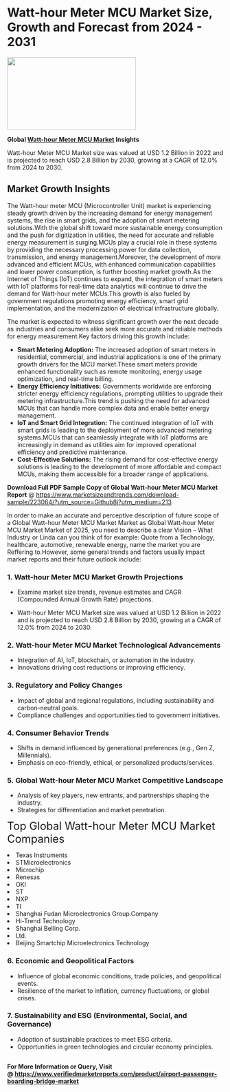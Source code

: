 <H1>Watt-hour Meter MCU Market Size, Growth and Forecast from 2024 - 2031</H1><img class="aligncenter size-medium wp-image-584254" src="https://thirdeyenews.in/wp-content/uploads/2024/09/Global-Market-Research-300x168.jpeg" alt="" width="300" height="168" /><p><strong>Global&nbsp;<a href="https://www.marketsizeandtrends.com/download-sample/223064/?utm_source=Github8j?utm_medium=213">Watt-hour Meter MCU Market</a> Insights</strong></p><p>Watt-hour Meter MCU Market size was valued at USD 1.2 Billion in 2022 and is projected to reach USD 2.8 Billion by 2030, growing at a CAGR of 12.0% from 2024 to 2030.</p><p><h2>Market Growth Insights</h2> <p>The Watt-hour meter MCU (Microcontroller Unit) market is experiencing steady growth driven by the increasing demand for energy management systems, the rise in smart grids, and the adoption of smart metering solutions.With the global shift toward more sustainable energy consumption and the push for digitization in utilities, the need for accurate and reliable energy measurement is surging.MCUs play a crucial role in these systems by providing the necessary processing power for data collection, transmission, and energy management.Moreover, the development of more advanced and efficient MCUs, with enhanced communication capabilities and lower power consumption, is further boosting market growth.As the Internet of Things (IoT) continues to expand, the integration of smart meters with IoT platforms for real-time data analytics will continue to drive the demand for Watt-hour meter MCUs.This growth is also fueled by government regulations promoting energy efficiency, smart grid implementation, and the modernization of electrical infrastructure globally.</p> <p>The market is expected to witness significant growth over the next decade as industries and consumers alike seek more accurate and reliable methods for energy measurement.Key factors driving this growth include: <ul> <li><strong>Smart Metering Adoption:</strong> The increased adoption of smart meters in residential, commercial, and industrial applications is one of the primary growth drivers for the MCU market.These smart meters provide enhanced functionality such as remote monitoring, energy usage optimization, and real-time billing.</li> <li><strong>Energy Efficiency Initiatives:</strong> Governments worldwide are enforcing stricter energy efficiency regulations, prompting utilities to upgrade their metering infrastructure.This trend is pushing the need for advanced MCUs that can handle more complex data and enable better energy management.</li> <li><strong>IoT and Smart Grid Integration:</strong> The continued integration of IoT with smart grids is leading to the deployment of more advanced metering systems.MCUs that can seamlessly integrate with IoT platforms are increasingly in demand as utilities aim for improved operational efficiency and predictive maintenance.</li> <li><strong>Cost-Effective Solutions:</strong> The rising demand for cost-effective energy solutions is leading to the development of more affordable and compact MCUs, making them accessible for a broader range of applications.</li> </ul> </p> <p><span class=""><strong>Download Full PDF Sample Copy of Global Watt-hour Meter MCU Market Report</strong> @ <a href="https://www.marketsizeandtrends.com/download-sample/223064/?utm_source=Github8j?utm_medium=213" target="_blank">https://www.marketsizeandtrends.com/download-sample/223064/?utm_source=Github8j?utm_medium=213</a></span></p><p>In order to make an accurate and perceptive description of future scope of a Global&nbsp;Watt-hour Meter MCU Market Market as Global&nbsp;Watt-hour Meter MCU Market Market of 2025, you need to describe a clear Vision &ndash; What Industry or Linda can you think of for example: Quote from a Technology, healthcare, automotive, renewable energy, name the market you are Reffering to.However, some general trends and factors usually impact market reports and their future outlook include:</p><h3>1.&nbsp;<strong>Watt-hour Meter MCU Market Growth Projections</strong></h3><ul><li>Examine market size trends, revenue estimates and CAGR (Compounded Annual Growth Rate) projections.</li><li><p>Watt-hour Meter MCU Market size was valued at USD 1.2 Billion in 2022 and is projected to reach USD 2.8 Billion by 2030, growing at a CAGR of 12.0% from 2024 to 2030.</p></li></ul><h3>2.&nbsp;<strong>Watt-hour Meter MCU Market Technological Advancements</strong></h3><ul><li>Integration of AI, IoT, blockchain, or automation in the industry.</li><li>Innovations driving cost reductions or improving efficiency.</li></ul><h3>3.&nbsp;<strong>Regulatory and Policy Changes</strong></h3><ul><li>Impact of global and regional regulations, including sustainability and carbon-neutral goals.</li><li>Compliance challenges and opportunities tied to government initiatives.</li></ul><h3>4.&nbsp;<strong>Consumer Behavior Trends</strong></h3><ul><li>Shifts in demand influenced by generational preferences (e.g., Gen Z, Millennials).</li><li>Emphasis on eco-friendly, ethical, or personalized products/services.</li></ul><h3>5.&nbsp;<strong>Global Watt-hour Meter MCU Market Competitive Landscape</strong></h3><ul><li>Analysis of key players, new entrants, and partnerships shaping the industry.</li><li>Strategies for differentiation and market penetration.</li></ul><p data-pm-slice="1 1 []"><span style="color: inherit; font-family: inherit; font-size: 25px;">Top Global Watt-hour Meter MCU Market Companies</span></p><div class="" data-test-id=""><p><li>Texas Instruments</li><li> STMicroelectronics</li><li> Microchip</li><li> Renesas</li><li> OKI</li><li> ST</li><li> NXP</li><li> TI</li><li> Shanghai Fudan Microelectronics Group.Company</li><li> Hi-Trend Technology</li><li> Shanghai Belling Corp.</li><li>Ltd.</li><li> Beijing Smartchip Microelectronics Technology</li></p></div><h3>6.&nbsp;<strong>Economic and Geopolitical Factors</strong></h3><ul><li>Influence of global economic conditions, trade policies, and geopolitical events.</li><li>Resilience of the market to inflation, currency fluctuations, or global crises.</li></ul><h3>7.&nbsp;<strong>Sustainability and ESG (Environmental, Social, and Governance)</strong></h3><ul><li>Adoption of sustainable practices to meet ESG criteria.</li><li>Opportunities in green technologies and circular economy principles.</li></ul><h2><strong style="font-size: 14px;">For More Information or Query, Visit @&nbsp;</strong><a style="background-color: #ffffff; font-size: 14px;" href="https://www.marketsizeandtrends.com/report/watt-hour-meter-mcu-market/" target="_blank">https://www.verifiedmarketreports.com/product/airport-passenger-boarding-bridge-market</a></h2>
